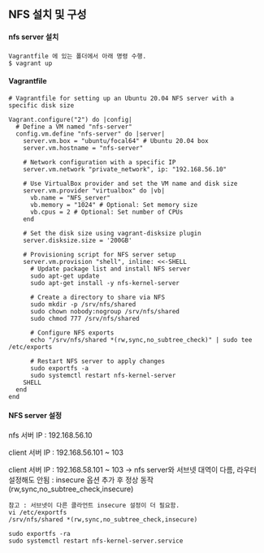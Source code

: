 ## NFS 설치 및 구성 

#### nfs server 설치 
```
Vagrantfile 에 있는 폴더에서 아래 명령 수행. 
$ vagrant up
```
#### Vagrantfile
```
# Vagrantfile for setting up an Ubuntu 20.04 NFS server with a specific disk size

Vagrant.configure("2") do |config|
  # Define a VM named "nfs-server"
  config.vm.define "nfs-server" do |server|
    server.vm.box = "ubuntu/focal64" # Ubuntu 20.04 box
    server.vm.hostname = "nfs-server"

    # Network configuration with a specific IP
    server.vm.network "private_network", ip: "192.168.56.10"

    # Use VirtualBox provider and set the VM name and disk size
    server.vm.provider "virtualbox" do |vb|
      vb.name = "NFS_server"
      vb.memory = "1024" # Optional: Set memory size
      vb.cpus = 2 # Optional: Set number of CPUs
    end

    # Set the disk size using vagrant-disksize plugin
    server.disksize.size = '200GB'

    # Provisioning script for NFS server setup
    server.vm.provision "shell", inline: <<-SHELL
      # Update package list and install NFS server
      sudo apt-get update
      sudo apt-get install -y nfs-kernel-server

      # Create a directory to share via NFS
      sudo mkdir -p /srv/nfs/shared
      sudo chown nobody:nogroup /srv/nfs/shared
      sudo chmod 777 /srv/nfs/shared

      # Configure NFS exports
      echo "/srv/nfs/shared *(rw,sync,no_subtree_check)" | sudo tee /etc/exports

      # Restart NFS server to apply changes
      sudo exportfs -a
      sudo systemctl restart nfs-kernel-server
    SHELL
  end
end
```



#### NFS server 설정

nfs 서버 IP    : 192.168.56.10 

client 서버 IP : 192.168.56.101 ~ 103 

client 서버 IP : 192.168.58.101 ~ 103  -> nfs server와 서브넷 대역이 다름, 라우터 설정해도 안됨 : insecure 옵션 추가 후 정상 동작  (rw,sync,no_subtree_check,insecure)

```
참고 : 서브넷이 다른 클라언트 insecure 설정이 더 필요함. 
vi /etc/exportfs
/srv/nfs/shared *(rw,sync,no_subtree_check,insecure)

sudo exportfs -ra
sudo systemctl restart nfs-kernel-server.service
```



